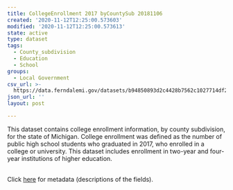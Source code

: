 ```yaml
---
title: CollegeEnrollment 2017 byCountySub 20181106
created: '2020-11-12T12:25:00.573603'
modified: '2020-11-12T12:25:00.573613'
state: active
type: dataset
tags:
  - County_subdivision
  - Education
  - School
groups:
  - Local Government
csv_url: >-
  https://data.ferndalemi.gov/datasets/b94850893d2c4428b7562c1027714df2_0.csv?outSR=%7B%22latestWkid%22%3A2898%2C%22wkid%22%3A2898%7D
json_url: ''
layout: post

---
```

This dataset contains college enrollment information, by county subdivision, for the state of Michigan. College enrollment was defined as the number of public high school students who graduated in 2017, who enrolled in a college or university. This dataset includes enrollment in two-year and four-year institutions of higher education. <div><br /></div><div>Click <a href='http://www.datadrivendetroit.org/metadata/CollegeEnrollment_2017_byCountySub_Metadata_20181106e.xlsx' target='_blank'>here</a> for metadata (descriptions of the fields).<br /></div>
